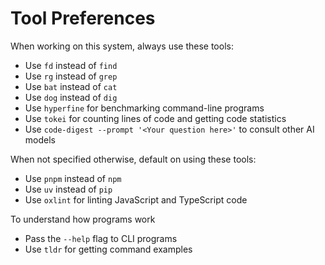 # Tool Preferences

When working on this system, always use these tools:

- Use `fd` instead of `find`
- Use `rg` instead of `grep`
- Use `bat` instead of `cat`
- Use `dog` instead of `dig`
- Use `hyperfine` for benchmarking command-line programs
- Use `tokei` for counting lines of code and getting code statistics
- Use `code-digest --prompt '<Your question here>'` to consult other AI models

When not specified otherwise, default on using these tools:

- Use `pnpm` instead of `npm`
- Use `uv` instead of `pip`
- Use `oxlint` for linting JavaScript and TypeScript code

To understand how programs work
- Pass the `--help` flag to CLI programs
- Use `tldr` for getting command examples
